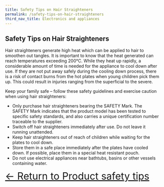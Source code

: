 ```yaml
---
title: Safety Tips on Hair Straighteners
permalink: /safety-tips-on-hair-straighteners
third_nav_title: Electronics and appliances
---
```

## Safety Tips on Hair Straighteners
Hair straighteners generate high heat which can be applied to hair to smoothen out tangles. It is important to know that the heat generated can reach temperatures exceeding 200°C. While they heat up rapidly, a considerable amount of time is needed for the appliance to cool down after use. If they are not put away safely during the cooling down process, there is a risk of contact burns from the hot plates when young children pick them up. This could result in injuries ranging from the superficial to the severe.

Keep your family safe – follow these safety guidelines and exercise caution when using hair straighteners:
* Only purchase hair straighteners bearing the SAFETY Mark. The SAFETY Mark indicates that the product model has been tested to specific safety standards, and also carries a unique certification number traceable to the supplier.
* Switch off hair straighteners immediately after use. Do not leave it running unattended.
* Keep hair straighteners out of reach of children while waiting for the plates to cool down.
* Store them in a safe place immediately after the plates have cooled down. If possible, place them in a special heat resistant pouch.
* Do not use electrical appliances near bathtubs, basins or other vessels containing water.

<font size="6">[&leftarrow; Return to Product safety tips](/consumers/product-safety-tips/electronics-and-appliances)</font>

